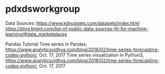 # pdxdsworkgroup

Data Sources:
https://www.kdnuggets.com/datasets/index.html
https://blog.bigml.com/list-of-public-data-sources-fit-for-machine-learning/#data_marketplaces

Pandas Tutorial
Time series in Pandas, https://www.analyticsvidhya.com/blog/2016/02/time-series-forecasting-codes-python/, Oct. 17, 2017
Time series visualization in Python3, https://www.analyticsvidhya.com/blog/2016/02/time-series-forecasting-codes-python/, Oct. 17, 2017


